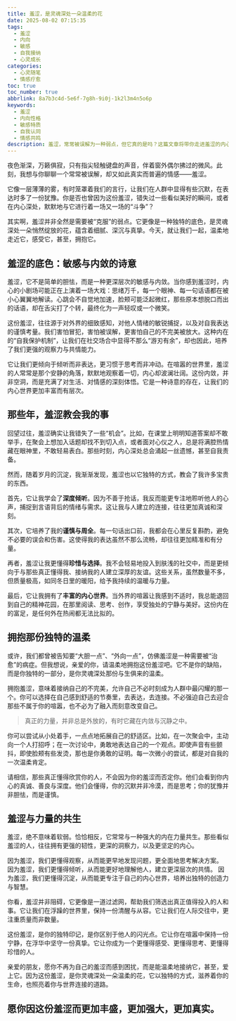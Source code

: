 ```yaml
---
title: 羞涩，是灵魂深处一朵温柔的花
date: 2025-08-02 07:15:35
tags:
  - 羞涩
  - 内向
  - 敏感
  - 自我接纳
  - 心灵成长
categories:
  - 心灵随笔
  - 情感疗愈
toc: true
toc_number: true
abbrlink: 8a7b3c4d-5e6f-7g8h-9i0j-1k2l3m4n5o6p
keywords:
  - 羞涩
  - 内向性格
  - 敏感特质
  - 自我认同
  - 情感共鸣
description: 羞涩，常常被误解为一种弱点，但它真的是吗？这篇文章将带你走进羞涩的内心世界，感受那份独特的温柔与力量。它不是需要被克服的障碍，而是灵魂深处一朵悄然绽放的花，蕴含着细腻、深沉与真挚。让我们一起，重新认识并温柔拥抱这份与生俱来的特质，发现它所带来的独特美好与深刻连接。
---
```


夜色渐深，万籁俱寂，只有指尖轻触键盘的声音，伴着窗外偶尔拂过的微风。此刻，我想与你聊聊一个常常被误解，却又如此真实而普遍的情感——羞涩。

它像一层薄薄的雾，有时笼罩着我们的言行，让我们在人群中显得有些沉默，在表达时多了一份犹豫。你是否也曾因为这份羞涩，错失过一些看似美好的瞬间，或者在内心深处，默默地与它进行着一场又一场的“斗争”？

其实啊，羞涩并非全然是需要被“克服”的弱点。它更像是一种独特的底色，是灵魂深处一朵悄然绽放的花，蕴含着细腻、深沉与真挚。今天，就让我们一起，温柔地走近它，感受它，甚至，拥抱它。

## 羞涩的底色：敏感与内敛的诗意

羞涩，它不是简单的胆怯，而是一种更深层次的敏感与内敛。当你感到羞涩时，内心的小剧场可能正在上演着一场大戏：思绪万千，每一个眼神、每一句话语都在被小心翼翼地解读。心跳会不自觉地加速，脸颊可能泛起微红，那些原本想脱口而出的话语，却在舌尖打了个转，最终化为一声轻叹或一个微笑。

这份羞涩，往往源于对外界的细致感知，对他人情绪的敏锐捕捉，以及对自我表达的谨慎考量。我们害怕冒犯，害怕被误解，更害怕自己的不完美被放大。这种内在的“自我保护机制”，让我们在社交场合中显得不那么“游刃有余”，却也因此，培养了我们更强的观察力与共情能力。

它让我们更倾向于倾听而非表达，更习惯于思考而非冲动。在喧嚣的世界里，羞涩的人常常是那个安静的角落，默默地观察着一切，内心却波澜壮阔。这份内敛，并非空洞，而是充满了对生活、对情感的深刻体悟。它是一种诗意的存在，让我们的内心世界更加丰富而有层次。

## 那些年，羞涩教会我的事

回望过往，羞涩确实让我错失了一些“机会”。比如，在课堂上明明知道答案却不敢举手，在聚会上想加入话题却找不到切入点，或者面对心仪之人，总是将满腔热情藏在眼神里，不敢轻易表白。那些时刻，内心深处总会涌起一丝遗憾，甚至自我责备。

然而，随着岁月的沉淀，我渐渐发现，羞涩也以它独特的方式，教会了我许多宝贵的东西。

首先，它让我学会了**深度倾听**。因为不善于抢话，我反而能更专注地聆听他人的心声，捕捉到言语背后的情绪与需求。这让我与人建立的连接，往往更加真诚和深刻。

其次，它培养了我的**谨慎与周全**。每一句话出口前，我都会在心里反复斟酌，避免不必要的误会和伤害。这使得我的表达虽然不那么流畅，却往往更加精准和有分量。

再者，羞涩让我更懂得**珍惜与选择**。我不会轻易地投入到肤浅的社交中，而是更倾向于与那些真正懂得我、接纳我的人建立深厚的友谊。这些关系，虽然数量不多，但质量极高，如同冬日里的暖阳，给予我持续的温暖与力量。

最后，它让我拥有了**丰富的内心世界**。当外界的喧嚣让我感到不适时，我总能退回到自己的精神花园，在那里阅读、思考、创作，享受独处的宁静与美好。这份内在的富足，是任何外在热闹都无法比拟的。

## 拥抱那份独特的温柔

或许，我们都曾被告知要“大胆一点”、“外向一点”，仿佛羞涩是一种需要被“治愈”的病症。但我想说，亲爱的你，请温柔地拥抱这份羞涩吧。它不是你的缺陷，而是你独特的一部分，是你灵魂深处那份与生俱来的温柔。

拥抱羞涩，意味着接纳自己的不完美，允许自己不必时刻成为人群中最闪耀的那一个。你可以选择在自己感到舒适的节奏里，去表达，去连接。不必强迫自己去迎合那些不属于你的喧嚣，也不必为了融入而刻意改变自己。

> 真正的力量，并非总是外放的，有时它藏在内敛与沉静之中。

你可以尝试从小处着手，一点点地拓展自己的舒适区。比如，在一次聚会中，主动向一个人打招呼；在一次讨论中，勇敢地表达自己的一个观点。即使声音有些颤抖，即使脸颊有些发烫，那也是你勇敢的证明。每一次微小的尝试，都是对自我的一次温柔肯定。

请相信，那些真正懂得欣赏你的人，不会因为你的羞涩而否定你。他们会看到你内心的真诚、善良与深度。他们会懂得，你的沉默并非冷漠，而是思考；你的犹豫并非胆怯，而是谨慎。

## 羞涩与力量的共生

羞涩，绝不意味着软弱。恰恰相反，它常常与一种强大的内在力量共生。那些看似羞涩的人，往往拥有更强的韧性，更深的洞察力，以及更坚定的内心。

因为羞涩，我们更懂得观察，从而能更早地发现问题，更全面地思考解决方案。
因为羞涩，我们更懂得倾听，从而能更好地理解他人，建立更深层次的共情。
因为羞涩，我们更懂得沉淀，从而能更专注于自己的内心世界，培养出独特的创造力与智慧。

你看，羞涩并非阻碍，它更像是一道过滤网，帮助我们筛选出真正值得投入的人和事。它让我们在浮躁的世界里，保持一份清醒与从容。它让我们在人际交往中，更注重质量而非数量。

这份羞涩，是你的独特印记，是你区别于他人的闪光点。它让你在喧嚣中保持一份宁静，在浮华中坚守一份真挚。它让你成为一个更懂得感受、更懂得思考、更懂得珍惜的人。

亲爱的朋友，愿你不再为自己的羞涩而感到困扰，而是能温柔地接纳它，甚至，爱上它。因为这份羞涩，是你灵魂深处一朵温柔的花，它以独特的方式，滋养着你的生命，也照亮着你与世界连接的道路。

愿你因这份羞涩而更加丰盛，更加强大，更加真实。
---